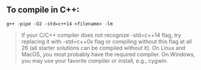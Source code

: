 ## To compile in C++:
    g++ -pipe -O2 -std=c++14 <filename> -lm
> If your C/C++ compiler does not recognize -std=c++14 flag, try replacing
it with -std=c++0x flag or compiling without this flag at all
26
(all starter solutions can be compiled without it). On Linux and MacOS,
you most probably have the required compiler. On Windows,
you may use your favorite compiler or install, e.g., cygwin.